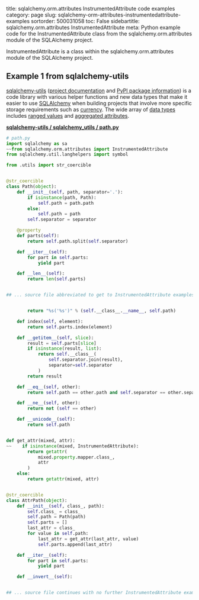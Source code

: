 title: sqlalchemy.orm.attributes InstrumentedAttribute code examples
category: page
slug: sqlalchemy-orm-attributes-instrumentedattribute-examples
sortorder: 500031058
toc: False
sidebartitle: sqlalchemy.orm.attributes InstrumentedAttribute
meta: Python example code for the InstrumentedAttribute class from the sqlalchemy.orm.attributes module of the SQLAlchemy project.


InstrumentedAttribute is a class within the sqlalchemy.orm.attributes module of the SQLAlchemy project.


## Example 1 from sqlalchemy-utils
[sqlalchemy-utils](https://github.com/kvesteri/sqlalchemy-utils)
([project documentation](https://sqlalchemy-utils.readthedocs.io/en/latest/)
and
[PyPI package information](https://pypi.org/project/SQLAlchemy-Utils/))
is a code library with various helper functions and new data types
that make it easier to use [SQLAlchemy](/sqlalchemy.html) when building
projects that involve more specific storage requirements such as
[currency](https://sqlalchemy-utils.readthedocs.io/en/latest/data_types.html#module-sqlalchemy_utils.types.currency).
The wide array of
[data types](https://sqlalchemy-utils.readthedocs.io/en/latest/data_types.html)
includes [ranged values](https://sqlalchemy-utils.readthedocs.io/en/latest/range_data_types.html)
and [aggregated attributes](https://sqlalchemy-utils.readthedocs.io/en/latest/aggregates.html).

[**sqlalchemy-utils / sqlalchemy_utils / path.py**](https://github.com/kvesteri/sqlalchemy-utils/blob/master/sqlalchemy_utils/./path.py)

```python
# path.py
import sqlalchemy as sa
~~from sqlalchemy.orm.attributes import InstrumentedAttribute
from sqlalchemy.util.langhelpers import symbol

from .utils import str_coercible


@str_coercible
class Path(object):
    def __init__(self, path, separator='.'):
        if isinstance(path, Path):
            self.path = path.path
        else:
            self.path = path
        self.separator = separator

    @property
    def parts(self):
        return self.path.split(self.separator)

    def __iter__(self):
        for part in self.parts:
            yield part

    def __len__(self):
        return len(self.parts)


## ... source file abbreviated to get to InstrumentedAttribute examples ...


        return "%s('%s')" % (self.__class__.__name__, self.path)

    def index(self, element):
        return self.parts.index(element)

    def __getitem__(self, slice):
        result = self.parts[slice]
        if isinstance(result, list):
            return self.__class__(
                self.separator.join(result),
                separator=self.separator
            )
        return result

    def __eq__(self, other):
        return self.path == other.path and self.separator == other.separator

    def __ne__(self, other):
        return not (self == other)

    def __unicode__(self):
        return self.path


def get_attr(mixed, attr):
~~    if isinstance(mixed, InstrumentedAttribute):
        return getattr(
            mixed.property.mapper.class_,
            attr
        )
    else:
        return getattr(mixed, attr)


@str_coercible
class AttrPath(object):
    def __init__(self, class_, path):
        self.class_ = class_
        self.path = Path(path)
        self.parts = []
        last_attr = class_
        for value in self.path:
            last_attr = get_attr(last_attr, value)
            self.parts.append(last_attr)

    def __iter__(self):
        for part in self.parts:
            yield part

    def __invert__(self):


## ... source file continues with no further InstrumentedAttribute examples...

```

